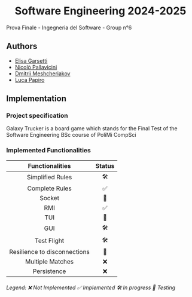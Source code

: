 <h1 align="center"> Software Engineering 2024-2025 </h1>
<sh align="center"> Prova Finale - Ingegneria del Software - Group n°6 </sh>

## Authors
- [Elisa Garsetti](https://github.com/elisagarsetti124)
- [Nicolò Pallavicini](https://github.com/NicoPallavicini)
- [Dmitrii Meshcheriakov](https://github.com/Dima765Me)
- [Luca Papiro](https://github.com/hash-cartographer)
## Implementation
### Project specification
Galaxy Trucker is a board game which stands for the Final Test of the Software Engineering BSc course of PoliMi CompSci
### Implemented Functionalities
|       Functionalities        | Status |
|:----------------------------:|:------:|
|       Simplified Rules       | 🛠️ |
|        Complete Rules        | ✅ |
|            Socket            | 🔬 |
|             RMI              | ✅ |
|             TUI              | 🔬 |
|             GUI              | 🛠️ |
|         Test Flight          | 🛠️ |
| Resilience to disconnections | 🔬 |
|       Multiple Matches       | ❌ |
|         Persistence          | ❌ |
###### Legend: ❌ Not Implemented   ✅ Implemented   🛠️ In progress   🔬 Testing
<!--## Documentation
### Test Coverage
You can check up our JUnit test coverage [here](Deliverables%2FTEST%20COVERAGE%2FtestCoverage.png).-->
<!--### UML
Here you can check our UML diagrams:
- [High level UML Server-Client](Deliverables%2FUMLs%2FUML%20ALTO%20LIVELLO.png)
- [Detailed UML Server-Client](Deliverables%2FUMLs%2FUML%20DETTAGLIO.png)
- [Communication Protocol Diagrams](Deliverables%2FNETWORK%20SEQUENCE%20DIAGRAMS)-->
<!--### JavaDoc
You can read the JavaDoc [here](Deliverables%2FJavaDoc).-->
<!--### Jar
You can download the Jar to launch the game [here](Deliverables%2FJAR).
## How to run
### Server
1. Open the prompt as **administrator**.
2. Deactivate your antivirus and firewall services 
[```BE CAREFUL! Do that only in a safe network```]
```bash
netsh advfirewall set allprofiles state off
```
3. Allow the prompt to show more characters in a single row: ```Prompt``` ➡ ```(Right click) Properties``` ➡ ```Layout``` ➡ ```Deselect "Text output wraps when resizing"``` ➡ ```Setting "9000" as width``` ➡ ```OK```
4. Launch jar file using the following command (**pay attention to your directory**): 
```bash
java -jar pathToServerLauncher\ServerLauncher.jar
```
5. Insert Server Ip address or press enter for localhost.
6. When finished playing, remember to reactivate your security settings:
```bash
netsh advfirewall set allprofiles state on
```
### Client
1. Open the prompt as **administrator**.
2. Deactivate your antivirus and firewall services
      [```BE CAREFUL! Do that only in a safe network```]
```bash
netsh advfirewall set allprofiles state off
```
3. Set the registry of Windows to let it recognise colors using the following command:
```bash
reg add HKEY_CURRENT_USER\Console /v VirtualTerminalLevel /t REG_DWORD /d 1
```
4. Allow the prompt to show more characters in a single row: ```Prompt``` ➡ ```(Right click) Properties``` ➡ ```Layout``` ➡ ```Deselect "Text output wraps when resizing"``` ➡ ```Setting "9000" as width``` ➡ ```OK```
5. Launch jar file using the following command (**pay attention to your directory**):
```bash
java -jar pathToClientLauncher\ClientLauncher.jar
```
6. Insert Server Ip address or press enter for localhost.
7. Select the communication protocol and the UI preferred.
8. _(Only for RMI)_ Insert Client Ip address or press enter for localhost.
9. When finished playing, remember to reactivate your security settings:
```bash
netsh advfirewall set allprofiles state on
```

## How to play
1. When you launch the clientJar you will be able to choose your preferred network protocol (RMI/TCP) and user Interface (TUI/GUI).
2. You will then proceed with the nickname selection.
3. After that you will be asked if you want to create a new lobby or join an already existing one.
4. The game will start when the correct number of connected clients is reached.


-->
